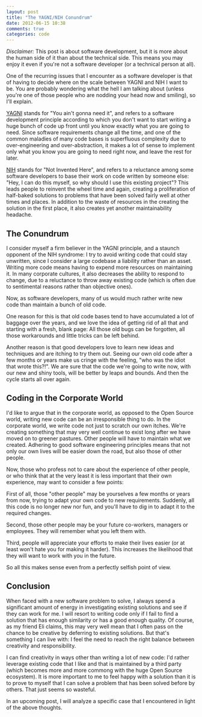 ```yaml
---
layout: post
title: "The YAGNI/NIH Conundrum"
date: 2012-06-15 10:38
comments: true
categories: code
---
```


*Disclaimer:* This post is about software development, but it is more about the human side of it than about the technical side. This means you may enjoy it even if you're not a software developer (or a technical person at all).

One of the recurring issues that I encounter as a software developer is that of having to decide where on the scale between YAGNI and NIH I want to be. You are probably wondering what the hell I am talking about (unless you're one of those people who are nodding your head now and smiling), so I'll explain.

[YAGNI](http://en.wikipedia.org/wiki/YAGNI) stands for "You ain't gonna need it", and refers to a software development principle according to which you don't want to start writing a huge bunch of code up front until you know exactly what you are going to need. Since software requirements change all the time, and one of the common maladies of many code bases is superfluous complexity due to over-engineering and over-abstraction, it makes a lot of sense to implement only what you know you are going to need right now, and leave the rest for later.

[NIH](http://en.wikipedia.org/wiki/Not_invented_here) stands for "Not Invented Here", and refers to a reluctance among some software developers to base their work on code written by someone else: "Hey, I can do this myself, so why should I use this existing project"? This leads people to reinvent the wheel time and again, creating a proliferation of half-baked solutions to problems that have been solved fairly well at other times and places. In addition to the waste of resources in the creating the solution in the first place, it also creates yet another maintainability headache.

<!-- more -->

The Conundrum
-------------

I consider myself a firm believer in the YAGNI principle, and a staunch opponent of the NIH syndrome: I try to avoid writing code that could stay unwritten, since I consider a large codebase a liability rather than an asset. Writing more code means having to expend more resources on maintaining it. In many corporate cultures, it also decreases the ability to respond to change, due to a reluctance to throw away existing code (which is often due to sentimental reasons rather than objective ones).

Now, as software developers, many of us would much rather write new code than maintain a bunch of old code.

One reason for this is that old code bases tend to have accumulated a lot of baggage over the years, and we love the idea of getting rid of all that and starting with a fresh, blank page: All those old bugs can be forgotten, all those workarounds and little tricks can be left behind.

Another reason is that good developers love to learn new ideas and techniques and are itching to try them out. Seeing our own old code after a few months or years make us cringe with the feeling, "who was the idiot that wrote this?!". We are sure that the code we're going to write now, with our new and shiny tools, will be better by leaps and bounds. And then the cycle starts all over again.

Coding in the Corporate World
-----------------------------

I'd like to argue that in the corporate world, as opposed to the Open Source world, writing new code can be an irresponsible thing to do. In the corporate world, we write code not just to scratch our own itches. We're creating something that may very well continue to exist long after we have moved on to greener pastures. Other people will have to maintain what we created. Adhering to good software engineering principles means that not only our own lives will be easier down the road, but also those of other people. 

Now, those who profess not to care about the experience of other people, or who think that at the very least it is less important that their own experience, may want to consider a few points: 

First of all, those "other people" may be yourselves a few months or years from now, trying to adapt your own code to new requirements. Suddenly, all this code is no longer new nor fun, and you'll have to dig in to adapt it to the required changes.

Second, those other people may be your future co-workers, managers or employees. They will remember what you left them with.

Third, people will appreciate your efforts to make their lives easier (or at least won't hate you for making it harder). This increases the likelihood that they will want to work with you in the future. 

So all this makes sense even from a perfectly selfish point of view.

Conclusion
----------

When faced with a new software problem to solve, I always spend a significant amount of energy in investigating existing solutions and see if they can work for me. I will resort to writing code only if I fail to find a solution that has enough similarity or has a good enough quality. Of course, as my friend Eli claims, this may very well mean that I often pass on the chance to be creative by deferring to existing solutions. But that's something I can live with: I feel the need to reach the right balance between creativity and responsibility. 

I can find creativity in ways other than writing a lot of new code: I'd rather leverage existing code that I like and that is maintained by a third party (which becomes more and more commong with the huge Open Source ecosystem). It is more important to me to feel happy with a solution than it is to prove to myself that I can solve a problem that has been solved before by others. That just seems so wasteful.

In an upcoming post, I will analyze a specific case that I encountered in light of the above thoughts.

